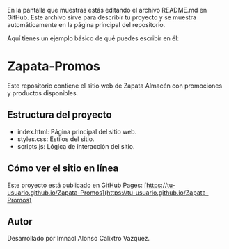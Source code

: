 En la pantalla que muestras estás editando el archivo README.md en GitHub. Este archivo sirve para describir tu proyecto y se muestra automáticamente en la página principal del repositorio.

Aquí tienes un ejemplo básico de qué puedes escribir en él:

# Zapata-Promos

Este repositorio contiene el sitio web de Zapata Almacén con promociones y productos disponibles.

## Estructura del proyecto

- index.html: Página principal del sitio web.
- styles.css: Estilos del sitio.
- scripts.js: Lógica de interacción del sitio.

## Cómo ver el sitio en línea

Este proyecto está publicado en GitHub Pages:
[https://tu-usuario.github.io/Zapata-Promos](https://tu-usuario.github.io/Zapata-Promos)

## Autor

Desarrollado por Imnaol Alonso Calixtro Vazquez.
